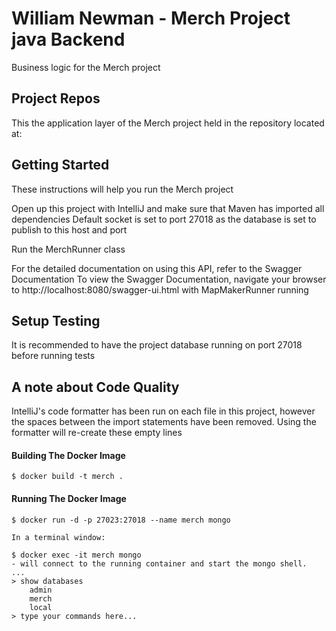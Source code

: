 # William Newman - Merch Project java Backend
Business logic for the Merch project

## Project Repos
This the application layer of the Merch project held in the repository located at:

## Getting Started

These instructions will help you run the Merch project

Open up this project with IntelliJ and make sure that Maven has imported all dependencies
Default socket is set to port 27018 as the database is set to publish to this host and port

Run the MerchRunner class

For the detailed documentation on using this API, refer to the Swagger Documentation
To view the Swagger Documentation, navigate your browser to http://localhost:8080/swagger-ui.html with MapMakerRunner running

## Setup Testing

It is recommended to have the project database running on port 27018 before running tests

## A note about Code Quality

IntelliJ's code formatter has been run on each file in this project, however the spaces between the import statements
    have been removed. Using the formatter will re-create these empty lines
    
#### Building The Docker Image
	
```
$ docker build -t merch .
```
#### Running The Docker Image
	
```
$ docker run -d -p 27023:27018 --name merch mongo
```

```
In a terminal window:

$ docker exec -it merch mongo
- will connect to the running container and start the mongo shell.
...
> show databases
	admin
	merch
	local
> type your commands here...
```